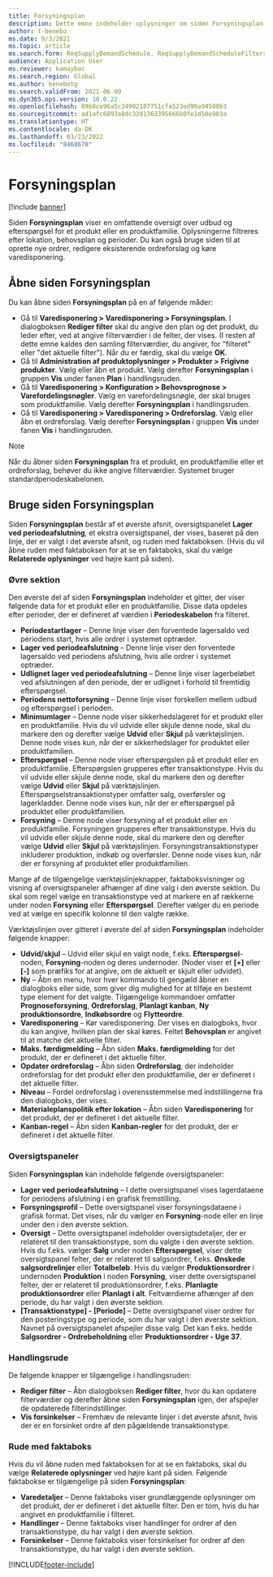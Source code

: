 ```yaml
---
title: Forsyningsplan
description: Dette emne indeholder oplysninger om siden Forsyningsplan og dens funktioner.
author: t-benebo
ms.date: 9/3/2021
ms.topic: article
ms.search.form: ReqSupplyDemandSchedule, ReqSupplyDemandScheduleFilters, ReqSupplyDemandItemDetails, ReqTransFuturesActionsPart, ReqSupplyDemandOverviewLegendPart
audience: Application User
ms.reviewer: kamaybac
ms.search.region: Global
ms.author: benebotg
ms.search.validFrom: 2021-06-09
ms.dyn365.ops.version: 10.0.22
ms.openlocfilehash: 89b8ce96a5c34902187751cfa523ed99a94500b3
ms.sourcegitcommit: ad1afc6893a8dc32d1363395666b0fe1d50e983a
ms.translationtype: HT
ms.contentlocale: da-DK
ms.lasthandoff: 03/23/2022
ms.locfileid: "8468670"
---
```

# <a name="supply-schedule"></a>Forsyningsplan

[!include [banner](../includes/banner.md)]

Siden **Forsyningsplan** viser en omfattende oversigt over udbud og efterspørgsel for et produkt eller en produktfamilie. Oplysningerne filtreres efter lokation, behovsplan og perioder. Du kan også bruge siden til at oprette nye ordrer, redigere eksisterende ordreforslag og køre varedisponering.

## <a name="open-the-supply-schedule-page"></a>Åbne siden Forsyningsplan

Du kan åbne siden **Forsyningsplan** på en af følgende måder:

- Gå til **Varedisponering \> Varedisponering \> Forsyningsplan**. I dialogboksen **Rediger filter** skal du angive den plan og det produkt, du leder efter, ved at angive filterværdier i de felter, der vises. (I resten af dette emne kaldes den samling filterværdier, du angiver, for "filteret" eller "det aktuelle filter"). Når du er færdig, skal du vælge **OK**.
- Gå til **Administration af produktoplysninger \> Produkter \> Frigivne produkter**. Vælg eller åbn et produkt. Vælg derefter **Forsyningsplan** i gruppen **Vis** under fanen **Plan** i handlingsruden.
- Gå til **Varedisponering \> Konfiguration \> Behovsprognose \> Varefordelingsnøgler**. Vælg en varefordelingsnøgle, der skal bruges som produktfamilie. Vælg derefter **Forsyningsplan** i handlingsruden.
- Gå til **Varedisponering \> Varedisponering \> Ordreforslag**. Vælg eller åbn et ordreforslag. Vælg derefter **Forsyningsplan** i gruppen **Vis** under fanen **Vis** i handlingsruden.

> [!NOTE]
> Når du åbner siden **Forsyningsplan** fra et produkt, en produktfamilie eller et ordreforslag, behøver du ikke angive filterværdier. Systemet bruger standardperiodeskabelonen.

## <a name="use-the-supply-schedule-page"></a>Bruge siden Forsyningsplan

Siden **Forsyningsplan** består af et øverste afsnit, oversigtspanelet **Lager ved periodeafslutning**, et ekstra oversigtspanel, der vises, baseret på den linje, der er valgt i det øverste afsnit, og ruden med faktaboksen. (Hvis du vil åbne ruden med faktaboksen for at se en faktaboks, skal du vælge **Relaterede oplysninger** ved højre kant på siden).

### <a name="upper-section"></a>Øvre sektion

Den øverste del af siden **Forsyningsplan** indeholder et gitter, der viser følgende data for et produkt eller en produktfamilie. Disse data opdeles efter perioder, der er defineret af værdien i **Periodeskabelon** fra filteret.

- **Periodestartlager** – Denne linje viser den forventede lagersaldo ved periodens start, hvis alle ordrer i systemet optræder.
- **Lager ved periodeafslutning** – Denne linje viser den forventede lagersaldo ved periodens afslutning, hvis alle ordrer i systemet optræder.
- **Udlignet lager ved periodeafslutning** – Denne linje viser lagerbeløbet ved afslutningen af den periode, der er udlignet i forhold til fremtidig efterspørgsel.
- **Periodens nettoforsyning** – Denne linje viser forskellen mellem udbud og efterspørgsel i perioden.
- **Minimumlager** – Denne node viser sikkerhedslageret for et produkt eller en produktfamilie. Hvis du vil udvide eller skjule denne node, skal du markere den og derefter vælge **Udvid** eller **Skjul** på værktøjslinjen. Denne node vises kun, når der er sikkerhedslager for produktet eller produktfamilien.
- **Efterspørgsel** – Denne node viser efterspørgslen på et produkt eller en produktfamilie. Efterspørgslen grupperes efter transaktionstype. Hvis du vil udvide eller skjule denne node, skal du markere den og derefter vælge **Udvid** eller **Skjul** på værktøjslinjen. Efterspørgselstransaktionstyper omfatter salg, overførsler og lagerkladder. Denne node vises kun, når der er efterspørgsel på produktet eller produktfamilien.
- **Forsyning** – Denne node viser forsyning af et produkt eller en produktfamilie. Forsyningen grupperes efter transaktionstype. Hvis du vil udvide eller skjule denne node, skal du markere den og derefter vælge **Udvid** eller **Skjul** på værktøjslinjen. Forsyningstransaktionstyper inkluderer produktion, indkøb og overførsler. Denne node vises kun, når der er forsyning af produktet eller produktfamilien.

Mange af de tilgængelige værktøjslinjeknapper, faktaboksvisninger og visning af oversigtspaneler afhænger af dine valg i den øverste sektion. Du skal som regel vælge en transaktionstype ved at markere en af rækkerne under noden **Forsyning** eller **Efterspørgsel**. Derefter vælger du en periode ved at vælge en specifik kolonne til den valgte række.

Værktøjslinjen over gitteret i øverste del af siden **Forsyningsplan** indeholder følgende knapper:

- **Udvid/skjul** – Udvid eller skjul en valgt node, f.eks. **Efterspørgsel**-noden, **Forsyning**-noden og deres undernoder. (Noder viser et **\[+\]** eller **\[-\]** som præfiks for at angive, om de aktuelt er skjult eller udvidet).
- **Ny** – Åbn en menu, hvor hver kommando til gengæld åbner en dialogboks eller side, som giver dig mulighed for at tilføje en bestemt type element for det valgte. Tilgængelige kommandoer omfatter **Prognoseforsyning**, **Ordreforslag**, **Planlagt kanban**, **Ny produktionsordre**, **Indkøbsordre** og **Flytteordre**.
- **Varedisponering** – Kør varedisponering. Der vises en dialogboks, hvor du kan angive, hvilken plan der skal køres. Feltet **Behovsplan** er angivet til at matche det aktuelle filter.
- **Maks. færdigmelding** – Åbn siden **Maks. færdigmelding** for det produkt, der er defineret i det aktuelle filter.
- **Opdater ordreforslag** – Åbn siden **Ordreforslag**, der indeholder ordreforslag for det produkt eller den produktfamilie, der er defineret i det aktuelle filter.
- **Niveau** – Fordel ordreforslag i overensstemmelse med indstillingerne fra den dialogboks, der vises.
- **Materialeplanspolitik efter lokation** – Åbn siden **Varedisponering** for det produkt, der er defineret i det aktuelle filter.
- **Kanban-regel** – Åbn siden **Kanban-regler** for det produkt, der er defineret i det aktuelle filter.

### <a name="fasttabs"></a>Oversigtspaneler

Siden **Forsyningsplan** kan indeholde følgende oversigtspaneler:

- **Lager ved periodeafslutning** – I dette oversigtspanel vises lagerdataene for periodens afslutning i en grafisk fremstilling.
- **Forsyningsprofil** – Dette oversigtspanel viser forsyningsdataene i grafisk format. Det vises, når du vælger en **Forsyning**-node eller en linje under den i den øverste sektion.
- **Oversigt** – Dette oversigtspanel indeholder oversigtsdetaljer, der er relateret til den transaktionstype, som du valgte i den øverste sektion. Hvis du f.eks. vælger **Salg** under noden **Efterspørgsel**, viser dette oversigtspanel felter, der er relateret til salgsordrer, f.eks. **Ønskede salgsordrelinjer** eller **Totalbeløb**. Hvis du vælger **Produktionsordrer** i undernoden **Produktion** i noden **Forsyning**, viser dette oversigtspanel felter, der er relateret til produktionsordrer, f.eks. **Planlagte produktionsordrer** eller **Planlagt i alt**. Feltværdierne afhænger af den periode, du har valgt i den øverste sektion. 
- **\[Transaktionstype\] - \[Periode\]** – Dette oversigtspanel viser ordrer for den posteringstype og periode, som du har valgt i den øverste sektion. Navnet på oversigtspanelet afspejler disse valg. Det kan f.eks. hedde **Salgsordrer - Ordrebeholdning** eller **Produktionsordrer - Uge 37**.

### <a name="action-pane"></a>Handlingsrude

De følgende knapper er tilgængelige i handlingsruden:

- **Rediger filter** – Åbn dialogboksen **Rediger filter**, hvor du kan opdatere filterværdier og derefter åbne siden **Forsyningsplan** igen, der afspejler de opdaterede filterindstillinger.
- **Vis forsinkelser** – Fremhæv de relevante linjer i det øverste afsnit, hvis der er en forsinket ordre af den pågældende transaktionstype.

### <a name="factbox-pane"></a>Rude med faktaboks

Hvis du vil åbne ruden med faktaboksen for at se en faktaboks, skal du vælge **Relaterede oplysninger** ved højre kant på siden. Følgende faktabokse er tilgængelige på siden **Forsyningsplan**:

- **Varedetaljer** – Denne faktaboks viser grundlæggende oplysninger om det produkt, der er defineret i det aktuelle filter. Den er tom, hvis du har angivet en produktfamilie i filteret.
- **Handlinger** – Denne faktaboks viser handlinger for ordrer af den transaktionstype, du har valgt i den øverste sektion.
- **Forsinkelser** – Denne faktaboks viser forsinkelser for ordrer af den transaktionstype, du har valgt i den øverste sektion.

[!INCLUDE[footer-include](../../includes/footer-banner.md)]
